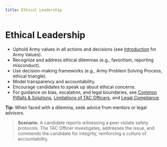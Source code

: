 ```yaml
---
title: Ethical Leadership
---
```


# Ethical Leadership

- Uphold Army values in all actions and decisions (see [Introduction](./tac-01-intro.md) for Army Values).
- Recognize and address ethical dilemmas (e.g., favoritism, reporting misconduct).
- Use decision-making frameworks (e.g., Army Problem Solving Process, ethical triangle).
- Model transparency and accountability.
- Encourage candidates to speak up about ethical concerns.
- For guidance on bias, escalation, and legal boundaries, see [Common Pitfalls & Solutions](./tac-15-common-pitfalls.md), [Limitations of TAC Officers](./tac-05-limitations.md), and [Legal Compliance](./tac-19-legal-compliance.md).

**Tip:** When faced with a dilemma, seek advice from mentors or legal advisors.

> **Scenario:** A candidate reports witnessing a peer violate safety protocols. The TAC Officer investigates, addresses the issue, and commends the candidate for integrity, reinforcing a culture of accountability. 